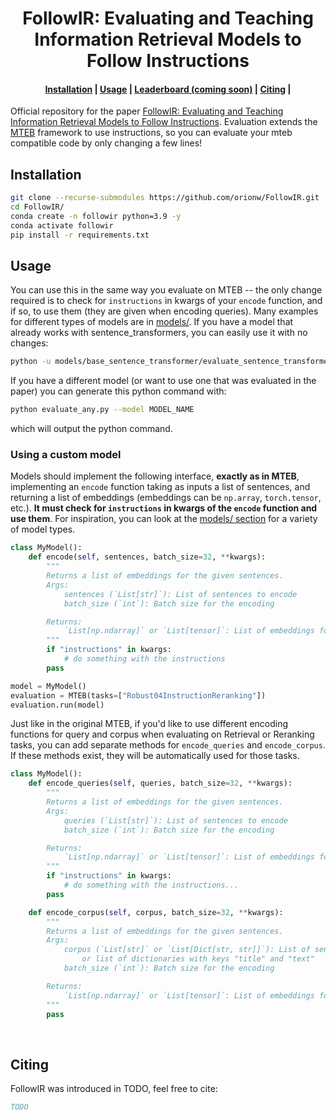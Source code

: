 <h1 align="center">FollowIR: Evaluating and Teaching Information
Retrieval Models to Follow Instructions</b></h1>

<h4 align="center">
    <p>
        <a href="#installation">Installation</a> |
        <a href="#usage">Usage</a> |
        <a href="#leaderboard">Leaderboard (coming soon)</a> |
        <a href="#citing">Citing</a> |
    <p>
</h4>

Official repository for the paper [FollowIR: Evaluating and Teaching Information Retrieval Models to Follow Instructions](). Evaluation extends the [MTEB](https://github.com/embeddings-benchmark/mteb) framework to use instructions, so you can evaluate your mteb compatible code by only changing a few lines!


## Installation

```bash
git clone --recurse-submodules https://github.com/orionw/FollowIR.git
cd FollowIR/
conda create -n followir python=3.9 -y
conda activate followir
pip install -r requirements.txt
```

## Usage

You can use this in the same way you evaluate on MTEB -- the only change required is to check for `instructions` in kwargs of your `encode` function, and if so, to use them (they are given when encoding queries). Many examples for different types of models are in [models/](https://github.com/orionw/mteb-instruct/tree/master/models). If you have a model that already works with sentence_transformers, you can easily use it with no changes:

```bash
python -u models/base_sentence_transformer/evaluate_sentence_transformer.py --model_name_or_path 
```

If you have a different model (or want to use one that was evaluated in the paper) you can generate this python command with:

```bash
python evaluate_any.py --model MODEL_NAME
```

which will output the python command.

### Using a custom model

Models should implement the following interface, **exactly as in MTEB**, implementing an `encode` function taking as inputs a list of sentences, and returning a list of embeddings (embeddings can be `np.array`, `torch.tensor`, etc.). **It must check for `instructions` in kwargs of the `encode` function and use them**. For inspiration, you can look at the [models/ section](https://github.com/orionw/mteb-instruct/tree/master/models) for a variety of model types.

```python
class MyModel():
    def encode(self, sentences, batch_size=32, **kwargs):
        """
        Returns a list of embeddings for the given sentences.
        Args:
            sentences (`List[str]`): List of sentences to encode
            batch_size (`int`): Batch size for the encoding

        Returns:
            `List[np.ndarray]` or `List[tensor]`: List of embeddings for the given sentences
        """
        if "instructions" in kwargs:
            # do something with the instructions
        pass

model = MyModel()
evaluation = MTEB(tasks=["Robust04InstructionReranking"])
evaluation.run(model)
```

Just like in the original MTEB, if you'd like to use different encoding functions for query and corpus when evaluating on Retrieval or Reranking tasks, you can add separate methods for `encode_queries` and `encode_corpus`. If these methods exist, they will be automatically used for those tasks.

```python
class MyModel():
    def encode_queries(self, queries, batch_size=32, **kwargs):
        """
        Returns a list of embeddings for the given sentences.
        Args:
            queries (`List[str]`): List of sentences to encode
            batch_size (`int`): Batch size for the encoding

        Returns:
            `List[np.ndarray]` or `List[tensor]`: List of embeddings for the given sentences
        """
        if "instructions" in kwargs:
            # do something with the instructions...
        pass

    def encode_corpus(self, corpus, batch_size=32, **kwargs):
        """
        Returns a list of embeddings for the given sentences.
        Args:
            corpus (`List[str]` or `List[Dict[str, str]]`): List of sentences to encode
                or list of dictionaries with keys "title" and "text"
            batch_size (`int`): Batch size for the encoding

        Returns:
            `List[np.ndarray]` or `List[tensor]`: List of embeddings for the given sentences
        """
        pass
```

</details>

<br /> 


## Citing

FollowIR was introduced in TODO, feel free to cite:

```bibtex
TODO
```

